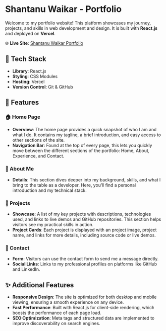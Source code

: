 
# Shantanu Waikar - Portfolio

Welcome to my portfolio website! This platform showcases my journey, projects, and skills in web development and design. It is built with **React.js** and deployed on **Vercel**.

🌐 **Live Site**: [Shantanu Waikar Portfolio](https://shantanu-waikar-portfolio.vercel.app/)

## 🚀 Tech Stack

- **Library**: React.js
- **Styling**: CSS Modules
- **Hosting**: Vercel
- **Version Control**: Git & GitHub

## 📄 Features

### 🏠 Home Page
- **Overview**: The home page provides a quick snapshot of who I am and what I do. It contains my tagline, a brief introduction, and easy access to other sections of the site.
- **Navigation Bar**: Found at the top of every page, this lets you quickly move between the different sections of the portfolio: Home, About, Experience, and Contact.

### 👤 About Me
- **Details**: This section dives deeper into my background, skills, and what I bring to the table as a developer. Here, you'll find a personal introduction and my technical stack.

### 💼 Projects
- **Showcase**: A list of my key projects with descriptions, technologies used, and links to live demos and GitHub repositories. This section helps visitors see my practical skills in action.
- **Project Cards**: Each project is displayed with an project image, project name, and links for more details, including source code or live demos.

### 📧 Contact
- **Form**: Visitors can use the contact form to send me a message directly.
- **Social Links**: Links to my professional profiles on platforms like GitHub and LinkedIn.


## ✨ Additional Features

- **Responsive Design**: The site is optimized for both desktop and mobile viewing, ensuring a smooth experience on any device.
- **Fast Performance**: Built with React.js for client-side rendering, which boosts the performance of each page load.
- **SEO Optimization**: Meta tags and structured data are implemented to improve discoverability on search engines.


